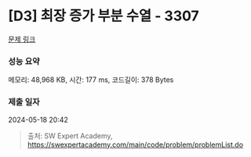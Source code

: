 # [D3] 최장 증가 부분 수열 - 3307 

[문제 링크](https://swexpertacademy.com/main/code/problem/problemDetail.do?contestProbId=AWBOKg-a6l0DFAWr) 

### 성능 요약

메모리: 48,968 KB, 시간: 177 ms, 코드길이: 378 Bytes

### 제출 일자

2024-05-18 20:42



> 출처: SW Expert Academy, https://swexpertacademy.com/main/code/problem/problemList.do